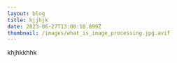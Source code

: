```yaml
---
layout: blog
title: hjjhjk
date: 2023-06-27T13:00:18.899Z
thumbnail: /images/what_is_image_processing.jpg.avif
---
```

khjhkkhhk